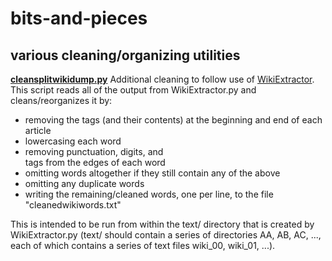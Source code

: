 # bits-and-pieces
## various cleaning/organizing utilities

[**cleansplitwikidump.py**](https://github.com/kvesik/bits-and-pieces/blob/master/cleansplitwikidump.py)
Additional cleaning to follow use of [WikiExtractor](https://github.com/attardi/wikiextractor). This script reads all of the output from WikiExtractor.py and cleans/reorganizes it by:
- removing the <doc></doc> tags (and their contents) at the beginning and end of each article
- lowercasing each word
- removing punctuation, digits, and <br> tags from the edges of each word
- omitting words altogether if they still contain any of the above
- omitting any duplicate words
- writing the remaining/cleaned words, one per line, to the file "cleanedwikiwords.txt"

This is intended to be run from within the text/ directory that is created by WikiExtractor.py (text/ should contain a series of directories AA, AB, AC, ..., each of which contains a series of text files wiki_00, wiki_01, ...).



